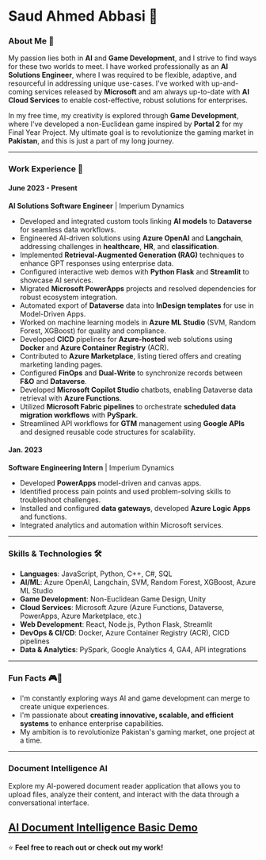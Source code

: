 
# Saud Ahmed Abbasi 👋

### About Me 🚀  
My passion lies both in **AI** and **Game Development**, and I strive to find ways for these two worlds to meet. I have worked professionally as an **AI Solutions Engineer**, where I was required to be flexible, adaptive, and resourceful in addressing unique use-cases. I've worked with up-and-coming services released by **Microsoft** and am always up-to-date with **AI Cloud Services** to enable cost-effective, robust solutions for enterprises.

In my free time, my creativity is explored through **Game Development**, where I've developed a non-Euclidean game inspired by **Portal 2** for my Final Year Project. My ultimate goal is to revolutionize the gaming market in **Pakistan**, and this is just a part of my long journey.

---

### Work Experience 💼  

#### June 2023 - Present  
**AI Solutions Software Engineer** | Imperium Dynamics  
- Developed and integrated custom tools linking **AI models** to **Dataverse** for seamless data workflows.
- Engineered AI-driven solutions using **Azure OpenAI** and **Langchain**, addressing challenges in **healthcare**, **HR**, and **classification**.
- Implemented **Retrieval-Augmented Generation (RAG)** techniques to enhance GPT responses using enterprise data.
- Configured interactive web demos with **Python Flask** and **Streamlit** to showcase AI services.
- Migrated **Microsoft PowerApps** projects and resolved dependencies for robust ecosystem integration.
- Automated export of **Dataverse** data into **InDesign templates** for use in Model-Driven Apps.
- Worked on machine learning models in **Azure ML Studio** (SVM, Random Forest, XGBoost) for quality and compliance.
- Developed **CICD** pipelines for **Azure-hosted** web solutions using **Docker** and **Azure Container Registry** (ACR).
- Contributed to **Azure Marketplace**, listing tiered offers and creating marketing landing pages.
- Configured **FinOps** and **Dual-Write** to synchronize records between **F&O** and **Dataverse**.
- Developed **Microsoft Copilot Studio** chatbots, enabling Dataverse data retrieval with **Azure Functions**.
- Utilized **Microsoft Fabric pipelines** to orchestrate **scheduled data migration workflows** with **PySpark**.
- Streamlined API workflows for **GTM** management using **Google APIs** and designed reusable code structures for scalability.

#### Jan. 2023  
**Software Engineering Intern** | Imperium Dynamics  
- Developed **PowerApps** model-driven and canvas apps.
- Identified process pain points and used problem-solving skills to troubleshoot challenges.
- Installed and configured **data gateways**, developed **Azure Logic Apps** and functions.
- Integrated analytics and automation within Microsoft services.

---

### Skills & Technologies 🛠️  

- **Languages**: JavaScript, Python, C++, C#, SQL  
- **AI/ML**: Azure OpenAI, Langchain, SVM, Random Forest, XGBoost, Azure ML Studio  
- **Game Development**: Non-Euclidean Game Design, Unity  
- **Cloud Services**: Microsoft Azure (Azure Functions, Dataverse, PowerApps, Azure Marketplace, etc.)  
- **Web Development**: React, Node.js, Python Flask, Streamlit  
- **DevOps & CI/CD**: Docker, Azure Container Registry (ACR), CICD pipelines  
- **Data & Analytics**: PySpark, Google Analytics 4, GA4, API integrations

---

### Fun Facts 🎮🎨  
- I'm constantly exploring ways AI and game development can merge to create unique experiences.
- I'm passionate about **creating innovative, scalable, and efficient systems** to enhance enterprise capabilities.
- My ambition is to revolutionize Pakistan's gaming market, one project at a time.

---
### Document Intelligence AI

Explore my AI-powered document reader application that allows you to upload files, analyze their content, and interact with the data through a conversational interface.

[AI Document Intelligence Basic Demo](https://ai-document-reader.streamlit.app/)
---

⭐ **Feel free to reach out or check out my work!**


